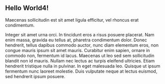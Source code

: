 ## Hello World4!

Maecenas sollicitudin est sit amet ligula efficitur, vel rhoncus erat condimentum.

Integer sit amet urna orci. In tincidunt eros a risus posuere placerat. Nam enim massa, gravida eu tellus at, pharetra condimentum dolor. Donec hendrerit, tellus dapibus commodo auctor, nunc diam elementum eros, non congue mauris ipsum sit amet mauris. Curabitur enim sapien, ornare in commodo non, fermentum id lacus. Maecenas ut leo sed sem sollicitudin blandit non id mauris. Nullam nec lectus ac turpis eleifend ultricies. Etiam hendrerit tristique nulla in pulvinar. In eget malesuada leo. Quisque ut ipsum fermentum nunc laoreet molestie. Duis vulputate neque at lectus euismod, sed hendrerit ipsum posuere.
